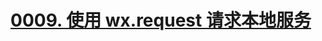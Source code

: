 # [0009. 使用 wx.request 请求本地服务](https://github.com/tnotesjs/TNotes.miniprogram/tree/main/notes/0009.%20%E4%BD%BF%E7%94%A8%20wx.request%20%E8%AF%B7%E6%B1%82%E6%9C%AC%E5%9C%B0%E6%9C%8D%E5%8A%A1)


<!-- region:toc -->



<!-- endregion:toc -->
